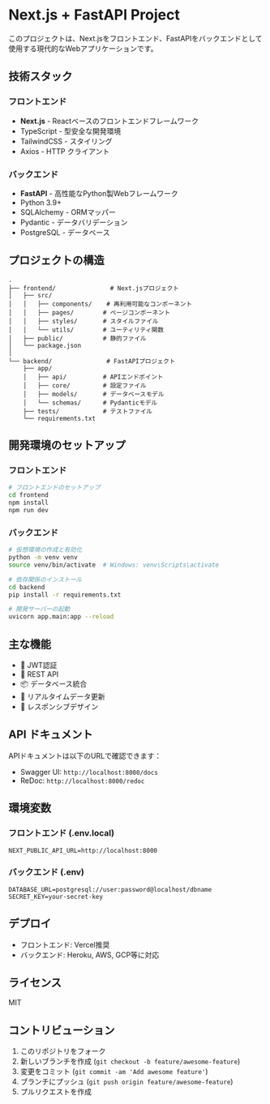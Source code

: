 # Next.js + FastAPI Project

このプロジェクトは、Next.jsをフロントエンド、FastAPIをバックエンドとして使用する現代的なWebアプリケーションです。

## 技術スタック

### フロントエンド
- **Next.js** - Reactベースのフロントエンドフレームワーク
- TypeScript - 型安全な開発環境
- TailwindCSS - スタイリング
- Axios - HTTP クライアント

### バックエンド
- **FastAPI** - 高性能なPython製Webフレームワーク
- Python 3.9+
- SQLAlchemy - ORMマッパー
- Pydantic - データバリデーション
- PostgreSQL - データベース

## プロジェクトの構造

```
.
├── frontend/               # Next.jsプロジェクト
│   ├── src/
│   │   ├── components/    # 再利用可能なコンポーネント
│   │   ├── pages/        # ページコンポーネント
│   │   ├── styles/       # スタイルファイル
│   │   └── utils/        # ユーティリティ関数
│   ├── public/           # 静的ファイル
│   └── package.json
│
└── backend/               # FastAPIプロジェクト
    ├── app/
    │   ├── api/          # APIエンドポイント
    │   ├── core/         # 設定ファイル
    │   ├── models/       # データベースモデル
    │   └── schemas/      # Pydanticモデル
    ├── tests/            # テストファイル
    └── requirements.txt
```

## 開発環境のセットアップ

### フロントエンド

```bash
# フロントエンドのセットアップ
cd frontend
npm install
npm run dev
```

### バックエンド

```bash
# 仮想環境の作成と有効化
python -m venv venv
source venv/bin/activate  # Windows: venv\Scripts\activate

# 依存関係のインストール
cd backend
pip install -r requirements.txt

# 開発サーバーの起動
uvicorn app.main:app --reload
```

## 主な機能

- 🔐 JWT認証
- 🚀 REST API
- 📦 データベース統合
- 🔄 リアルタイムデータ更新
- 📱 レスポンシブデザイン

## API ドキュメント

APIドキュメントは以下のURLで確認できます：
- Swagger UI: `http://localhost:8000/docs`
- ReDoc: `http://localhost:8000/redoc`

## 環境変数

### フロントエンド (.env.local)
```
NEXT_PUBLIC_API_URL=http://localhost:8000
```

### バックエンド (.env)
```
DATABASE_URL=postgresql://user:password@localhost/dbname
SECRET_KEY=your-secret-key
```

## デプロイ

- フロントエンド: Vercel推奨
- バックエンド: Heroku, AWS, GCP等に対応

## ライセンス

MIT

## コントリビューション

1. このリポジトリをフォーク
2. 新しいブランチを作成 (`git checkout -b feature/awesome-feature`)
3. 変更をコミット (`git commit -am 'Add awesome feature'`)
4. ブランチにプッシュ (`git push origin feature/awesome-feature`)
5. プルリクエストを作成
